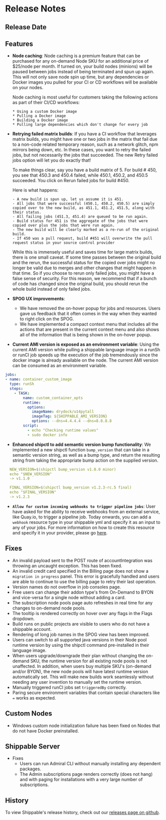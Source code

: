 #  Release Notes

## Release Date

## Features
  - **Node caching**: Node caching is a premium feature that can be purchased for any on-demand Node SKU for an additional price of $25/node per month.  If turned on, your build nodes (minions) will be paused between jobs instead of being terminated and spun up again. This will not only save node spin up time, but any dependencies or Docker images you pulled for your CI or CD workflows will be available on your nodes.

    Node caching is most useful for customers taking the following actions as part of their CI/CD workflows:

        * Using a custom Docker image
        * Pulling a Docker image
        * Building a Docker image
        * Pulling large dependencies which don't change for every job

  - **Retrying failed matrix builds**: If you have a CI workflow that leverages matrix builds, you might have one or two jobs in the matrix that fail due to a non-code related temporary reason, such as a network glitch, npm mirrors being down, etc. In these cases, you want to retry the failed jobs, but not necessarily the jobs that succeeded. The new Retry failed jobs option will let you do exactly that!

    To make things clear, say you have a build matrix of 5. For build # 450, you see that 450.3 and 450.4 failed, while 450.1, 450.2, and 450.5 succeeded. You click on Rerun failed jobs for build #450. 

    Here is what happens:
    
        - A new build is spun up, let us assume it is 451.
        - All jobs that were successful (450.1, 450.2, 450.5) are simply copied over to the new build, as 451.1, 451.2, 451.5, along with their status.
        - All failing jobs (451.3, 451.4) are queued to be run again.
        - Build status for 451 is the aggregate of the jobs that were copied over plus the jobs that were run again.
        - The new build will be clearly marked as a re-run of the original build.
        - If 450 was a pull request, build #451 will overwrite the pull request status in your source control provider

    While this is immensely useful and saves time for large matrix builds, there is one small caveat. If some time passes between the original build and the rerun, the successful status for the copied over jobs might no longer be valid due to merges and other changes that might happen in that time. So if you choose to rerun only failed jobs, you might have a false sense of security. For this reason, we recommend that if a bunch of code has changed since the original build, you should rerun the whole build instead of only failed jobs.

  - **SPOG UX improvements**:
      - We have removed the on-hover popup for jobs and resources. Users gave us feedback that it often comes in the way when they wanted to right click on the SPOG.
      - We have implemented a compact context menu that includes all the actions that are present in the current context menu and also shows all of the information that is being shown in the on-hover popup.

  - **Current AMI version is exposed as an environment variable**: Using the current AMI version while pulling a shippable language image in a runSh or runCI job speeds up the execution of the job tremendously since the docker image is already available on the node. The current AMI version can be consumed as an environment variable.

  ```yaml
  jobs:
  - name: container_custom_image
    type: runSh
    steps:
      - TASK:
          name: custom_container_opts
          runtime:
            options:
              imageName: drydock/u14pytall
              imageTag: ${SHIPPABLE_AMI_VERSION}
              options: --dns=4.4.4.4 --dns=8.8.8.8
          script:
            - echo "Checking runtime values"
            - sudo docker info
  ```

  - **Enhanced shipctl to add semantic version bump functionality**: We implemented a new shipctl function `bump_version` that can take in a semantic version string, as well as a bump type, and return the resulting string from taking the appropriate bump action on the supplied version.

  ```yaml
    NEW_VERSION=$(shipctl bump_version v1.0.0 minor)
    echo "$NEW_VERSION"
    -> v1.1.0

    FINAL_VERSION=$(shipctl bump_version v1.2.3-rc.5 final)
    echo "$FINAL_VERSION"
    -> v1.2.3
  ```

  - **`Allow for custom incoming webhooks to trigger pipeline jobs`**: User have asked for the ability to receive webhooks from an external service, like Quay.io, to trigger a pipeline job. Today onwards, you can add a `webhook` resource type in your shippable yml and specify it as an input to any of your jobs. For more information on how to create this resource and specify it in your provider, please go [here](http://docs.shippable.com/platform/workflow/resource/webhook).

## Fixes
  - An invalid payload sent to the POST route of accountIntegration was throwing an uncaught exception. This has been fixed.
  - An invalid credit card specified in the Billing page does not show a `migration in progress` panel. This error is gracefully handled and users are able to continue to use the billing page to retry their last operation.
  - Version names do not overflow in job consoles page.
  - Free users can change their addon type's from On-Demand to BYON and vice-versa for a single node without adding a card.
  - The subscription node pools page auto refreshes in real time for any changes to on-demand node pools.
  - The tooltip is rendered correctly on hover over any flags in the Flags dropdown.
  - Build runs on public projects are visible to users who do not have a shippable account.
  - Rendering of long job names in the SPOG view has been improved.
  - Users can switch to all supported java versions in their Node pool runtime version by using the shipctl command pre-installed in their language image.
  - When users upgrade/downgrade their plan without changing the on-demand SKU, the runtime version for all existing node pools is not unaffected. In addition, when users buy multiple SKU's (on-demand and/or BYON), the new node pools will have latest runtime version automatically set. This will make new builds work seamlessly without needing any user invention to manually set the runtime version.
  - Manually triggered runCI jobs set `triggeredBy` correctly.
  - Paring secure environment variables that contain special characters like `=` works as expected.

## Custom Nodes
  - Windows custom node initialization failure has been fixed on Nodes that do not have Docker preinstalled.

## Shippable Server

  - Fixes
      - Users can run Admiral CLI without manually installing any dependent packages.
      - The Admin subscriptions page renders correctly (does not hang) and with paging for installations with a very large number of subscriptions.

## History

To view Shippable's release history, check out our [releases page on github](https://github.com/Shippable/admiral/releases).

